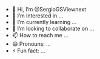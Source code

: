 - 👋 Hi, I’m @SergioGSViewnext
- 👀 I’m interested in ...
- 🌱 I’m currently learning ...
- 💞️ I’m looking to collaborate on ...
- 📫 How to reach me ...
- 😄 Pronouns: ...
- ⚡ Fun fact: ...

<!---
SergioGSViewnext/SergioGSViewnext is a ✨ special ✨ repository because its `README.md` (this file) appears on your GitHub profile.
You can click the Preview link to take a look at your changes.
--->
